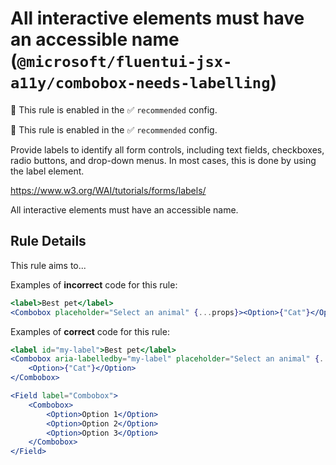 # All interactive elements must have an accessible name (`@microsoft/fluentui-jsx-a11y/combobox-needs-labelling`)

💼 This rule is enabled in the ✅ `recommended` config.

<!-- end auto-generated rule header -->

💼 This rule is enabled in the ✅ `recommended` config.

<!-- end auto-generated rule header -->

Provide labels to identify all form controls, including text fields, checkboxes, radio buttons, and drop-down menus. In most cases, this is done by using the label element.

<https://www.w3.org/WAI/tutorials/forms/labels/>

All interactive elements must have an accessible name.

## Rule Details

This rule aims to...

Examples of **incorrect** code for this rule:

```jsx
<label>Best pet</label>
<Combobox placeholder="Select an animal" {...props}><Option>{"Cat"}</Option></Combobox>
```

Examples of **correct** code for this rule:

```jsx
<label id="my-label">Best pet</label>
<Combobox aria-labelledby="my-label" placeholder="Select an animal" {...props}>
    <Option>{"Cat"}</Option>
</Combobox>
```

```jsx
<Field label="Combobox">
    <Combobox>
        <Option>Option 1</Option>
        <Option>Option 2</Option>
        <Option>Option 3</Option>
    </Combobox>
</Field>
```
